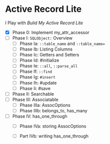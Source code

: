 # Active Record Lite

I Play with *Bulid My Active Record Lite*  

- [x] Phase 0: Implement my_attr_accessor
- [ ] Phase I: `SQLObject:` Overview
    - [ ] Phase Ia: `::table_name` and `::table_name=`
    - [ ] Phase Ib: Listing Columns
    - [ ] Phase Ic: Getters and Setters
    - [ ] Phase Id: #initialize
    - [ ] Phase Ie: `::all`, `::parse_all`
    - [ ] Phase If: `::find`
    - [ ] Phase Ig: `#insert`
    - [ ] Phase Ih: #update
    - [ ] Phase Ii: #save
- [ ] Phase II: Searchable
- [ ] Phase III: Associatable
    - [ ] Phase IIIa: AssocOptions
    - [ ] Phase IIIb: belongs_to, has_many
- [ ] Phase IV: has_one_through
    - [ ] Phase IVa: storing AssocOptions
    - [ ] Part IVb: writing has_one_through





